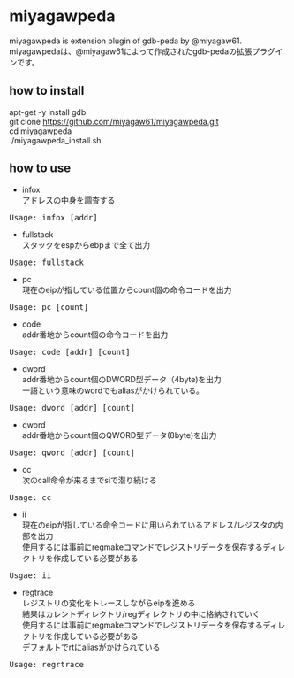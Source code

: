 miyagawpeda
===========

miyagawpeda is extension plugin of gdb-peda by @miyagaw61.  
miyagawpedaは、@miyagaw61によって作成されたgdb-pedaの拡張プラグインです。

how to install
--------------

apt-get -y install gdb  
git clone https://github.com/miyagaw61/miyagawpeda.git  
cd miyagawpeda  
./miyagawpeda_install.sh  

how to use
----------

* infox  
アドレスの中身を調査する  
<pre>
Usage: infox [addr]
</pre>

* fullstack  
スタックをespからebpまで全て出力  
<pre>
Usage: fullstack
</pre>

* pc  
現在のeipが指している位置からcount個の命令コードを出力
<pre>
Usage: pc [count]
</pre>

* code  
addr番地からcount個の命令コードを出力
<pre>
Usage: code [addr] [count]
</pre>

* dword  
addr番地からcount個のDWORD型データ（4byte)を出力  
一語という意味のwordでもaliasがかけられている。
<pre>
Usage: dword [addr] [count]
</pre>

* qword  
addr番地からcount個のQWORD型データ(8byte)を出力
<pre>
Usage: qword [addr] [count]
</pre>

* cc  
次のcall命令が来るまでsiで潜り続ける
<pre>
Usage: cc
</pre>

* ii  
現在のeipが指している命令コードに用いられているアドレス/レジスタの内部を出力  
使用するには事前にregmakeコマンドでレジストリデータを保存するディレクトリを作成している必要がある
<pre>
Usgae: ii
</pre>

* regtrace  
レジストリの変化をトレースしながらeipを進める  
結果はカレントディレクトリ/regディレクトリの中に格納されていく  
使用するには事前にregmakeコマンドでレジストリデータを保存するディレクトリを作成している必要がある  
デフォルトでrtにaliasがかけられている
<pre>
Usage: regrtrace
</pre>
